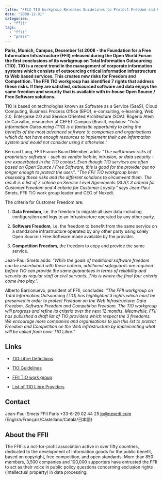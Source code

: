 ```yaml
---
title: "FFII TIO Workgroup Releases Guidelines to Protect Freedom and Competition in the Cloud"
date: "2008-12-01"
categories: 
  - "ffii"
tags: 
  - "ffii"
  - "press"
---
```


**Paris, Munich, Campos, December 1st 2008 - the Foundation for a Free Information Infrastructure (FFII) released during the Open World Forum the first conclusions of its workgroup on Total Information Outsourcing (TIO). TIO is a recent trend in the management of corporate information systems which consists of outsourcing critical information infrastructure to Web based services. This creates new risks for Freedom and Competition. The FFII TIO workgroup has identified 7 rights that address these risks. If they are satisfied, outsourced software and data enjoys the same freedom and security that is available with in-house Open Source / Free Software solutions.**

TIO is based on technologies known as Software as a Service (SaaS), Cloud Computing, Business Process Office (BPO), e-consulting, e-learning, Web 2.0, Enterprise 2.0 and Service Oriented Architecture (SOA). Rogerio Atem de Carvalho, researcher at CEFET Campos (Brasil), explains: _"Total Information Outsourcing (TIO) is a fantastic opportunity to bring the benefits of the most advanced software to companies and organisations which do not have enough resources to implement their own information system and would not consider using it otherwise."_

Bernard Lang, FFII France Board Member, adds: _"The well known risks of proprietary software - such as vendor lock-in, intrusion, or data security - are exacerbated in the TIO context. Even though TIO services are often based on Open Source / Free Software, this is good for the provider but no longer enough to protect the user."_. _"The FFII TIO workgroup been assessing these risks and the different solutions to circumvent them. The result is a list of 7 criteria on Service Level Agreements (SLA): 3 criteria for Customer Freedom and 4 criteria for Customer Loyalty."_ says Jean-Paul Smets, FFII TIO work group leader and CEO of Nexedi.

The criteria for Customer Freedom are:

1. **Data Freedom**, i.e. the freedom to migrate all user data including configuration and logs to an infrastructure operated by any other party.
    
2. **Software Freedom**, i.e. the freedom to benefit from the same service on a standalone infrastructure operated by any other party using solely Open Source / Free Software made available by the provider.
    
3. **Competition Freedom**, the freedom to copy and provide the same service.
    

Jean-Paul Smets adds: _"While the goals of traditional software freedom can be ascertained with these criteria, additional safeguards are required before TIO can provide the same guarantees in terms of reliability and security as regular staff or civil servants. This is where the final four criteria come into play."._

Alberto Barrionuevo, president of FFII, concludes: _"The FFII workgroup on Total Information Outsourcing (TIO) has highlighted 3 rights which must be preserved in order to protect Freedom on the Web Infrastructure: Data Freedom, Software Freedom and Competition Freedom. The TIO workgroup will progress and refine its criteria over the next 12 months. Meanwhile, FFII has published a draft list of TIO providers which respect the 3 freedoms. We encourage more companies and organisations to join this list to protect Freedom and Competition on the Web Infrastructure by implementing what will be called from now: TIO Libre."_

## Links

- [TIO Libre Definitions](https://tio.ffii.org/Tio_Libre_Definitions)
    
- [TIO Guidelines](https://tio.ffii.org/Tio_Guidelines)
    
- [FFII TIO work group](http://tio.ffii.org)
    
- [List of TIO Libre Providers](https://tio.ffii.org/List_Of_Tio_Libre_Providers)
    

## Contact

Jean-Paul Smets FFII Paris +33-6-29 02 44 25 [jp@nexedi.com](mailto:jp@nexedi.com) (English/Français/Castellano/Català/日本語)

## About the FFII

The FFII is a not-for-profit association active in over fifty countries, dedicated to the development of information goods for the public benefit, based on copyright, free competition, and open standards. More than 850 members, 3,500 companies and 100,000 supporters have entrusted the FFII to act as their voice in public policy questions concerning exclusion rights (intellectual property) in data processing.
